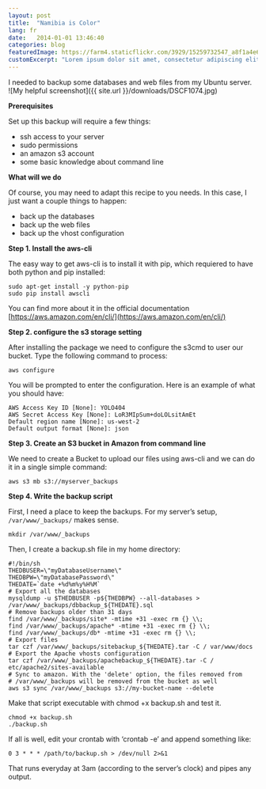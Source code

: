 ```yaml
---
layout: post
title:  "Namibia is Color"
lang: fr
date:   2014-01-01 13:46:40
categories: blog
featuredImage: https://farm4.staticflickr.com/3929/15259732547_a8f1a4e630.jpg
customExcerpt: "Lorem ipsum dolor sit amet, consectetur adipiscing elit, sed do eiusmod tempor incididunt ut labore et dolore magna aliqua."
---
```


I needed to backup some databases and web files from my Ubuntu server.  
![My helpful screenshot]({{ site.url }}/downloads/DSCF1074.jpg)

**Prerequisites**

Set up this backup will require a few things:

- ssh access to your server
- sudo permissions
- an amazon s3 account
- some basic knowledge about command line

**What will we do**

Of course, you may need to adapt this recipe to you needs. In this case, I just want a couple things to happen:

- back up the databases
- back up the web files
- back up the vhost configuration

**Step 1. Install the aws-cli**

The easy way to get aws-cli is to install it with pip, which requiered to have both python and pip installed:

```other
sudo apt-get install -y python-pip
sudo pip install awscli
```
You can find more about it in the official documentation [https://aws.amazon.com/en/cli/](https://aws.amazon.com/en/cli/)

**Step 2. configure the s3 storage setting**  

After installing the package we need to configure the s3cmd to user our bucket. Type the following command to process:

```other
aws configure
```

You will be prompted to enter the configuration. Here is an example of what you should have:

```other
AWS Access Key ID [None]: YOLO404
AWS Secret Access Key [None]: LoR3MIpSum+doLOLsitAmEt
Default region name [None]: us-west-2
Default output format [None]: json
```

**Step 3. Create an S3 bucket in Amazon from command line**

We need to create a Bucket to upload our files using aws-cli and we can do it in a single simple command:

```other
aws s3 mb s3://myserver_backups
```

**Step 4. Write the backup script**

First, I need a place to keep the backups. For my server’s setup, `/var/www/_backups/` makes sense.

```other
mkdir /var/www/_backups
```

Then, I create a backup.sh file in my home directory:

```other
#!/bin/sh
THEDBUSER=\"myDatabaseUsername\"
THEDBPW=\"myDatabasePassword\"
THEDATE=`date +%d%m%y%H%M`
# Export all the databases
mysqldump -u $THEDBUSER -p${THEDBPW} --all-databases > /var/www/_backups/dbbackup_${THEDATE}.sql
# Remove backups older than 31 days
find /var/www/_backups/site* -mtime +31 -exec rm {} \\;
find /var/www/_backups/apache* -mtime +31 -exec rm {} \\;
find /var/www/_backups/db* -mtime +31 -exec rm {} \\;
# Export files
tar czf /var/www/_backups/sitebackup_${THEDATE}.tar -C / var/www/docs
# Export the Apache vhosts configuration
tar czf /var/www/_backups/apachebackup_${THEDATE}.tar -C / etc/apache2/sites-available
# Sync to amazon. With the 'delete' option, the files removed from
# /var/www/_backups will be removed from the bucket as well
aws s3 sync /var/www/_backups s3://my-bucket-name --delete
```

Make that script executable with chmod +x backup.sh and test it.

```other
chmod +x backup.sh
./backup.sh
```

If all is well, edit your crontab with ‘crontab -e’ and append something like:

```other
0 3 * * * /path/to/backup.sh > /dev/null 2>&1
```

That runs everyday at 3am (according to the server’s clock) and pipes any output.

